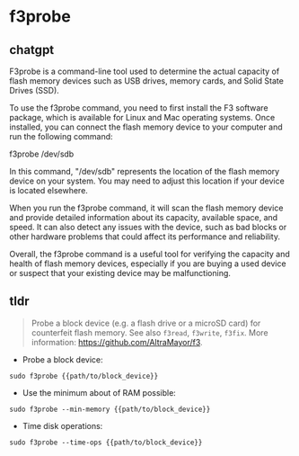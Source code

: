 # f3probe 
## chatgpt 
F3probe is a command-line tool used to determine the actual capacity of flash memory devices such as USB drives, memory cards, and Solid State Drives (SSD). 

To use the f3probe command, you need to first install the F3 software package, which is available for Linux and Mac operating systems. Once installed, you can connect the flash memory device to your computer and run the following command:

f3probe /dev/sdb

In this command, "/dev/sdb" represents the location of the flash memory device on your system. You may need to adjust this location if your device is located elsewhere.

When you run the f3probe command, it will scan the flash memory device and provide detailed information about its capacity, available space, and speed. It can also detect any issues with the device, such as bad blocks or other hardware problems that could affect its performance and reliability.

Overall, the f3probe command is a useful tool for verifying the capacity and health of flash memory devices, especially if you are buying a used device or suspect that your existing device may be malfunctioning. 

## tldr 
 
> Probe a block device (e.g. a flash drive or a microSD card) for counterfeit flash memory.
> See also `f3read`, `f3write`, `f3fix`.
> More information: <https://github.com/AltraMayor/f3>.

- Probe a block device:

`sudo f3probe {{path/to/block_device}}`

- Use the minimum about of RAM possible:

`sudo f3probe --min-memory {{path/to/block_device}}`

- Time disk operations:

`sudo f3probe --time-ops {{path/to/block_device}}`
